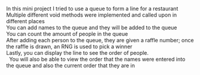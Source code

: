 In this mini project I tried to use a queue to form a line for a restaurant <br> 
Multiple different void methods were implemented and called upon in different places <br>
You can add names to the queue and they will be added to the queue <br>
You can count the amount of people in the queue <br>
After adding each person to the queue, they are given a raffle number; once the raffle is drawn, an RNG is used to pick a winner <br>
Lastly, you can display the line to see the order of people. <br>
&nbsp; You will also be able to view the order that the names were entered into the queue and also the current order that they are in
